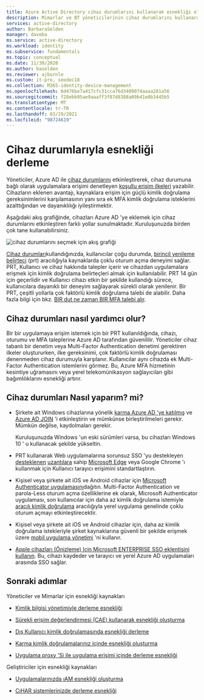 ```yaml
---
title: Azure Active Directory cihaz durumlarını kullanarak esnekliği oluşturma
description: Mimarlar ve BT yöneticilerinin cihaz durumlarını kullanarak esnekliği oluşturma kılavuzu
services: active-directory
author: BarbaraSelden
manager: daveba
ms.service: active-directory
ms.workload: identity
ms.subservice: fundamentals
ms.topic: conceptual
ms.date: 11/30/2020
ms.author: baselden
ms.reviewer: ajburnle
ms.custom: it-pro, seodec18
ms.collection: M365-identity-device-management
ms.openlocfilehash: 6d476be7a417cfc31cca76d3409074aaaa281a56
ms.sourcegitcommit: f28ebb95ae9aaaff3f87d8388a09b41e0b3445b5
ms.translationtype: MT
ms.contentlocale: tr-TR
ms.lasthandoff: 03/29/2021
ms.locfileid: "98724619"
---
```

# <a name="build-resilience-with-device-states"></a>Cihaz durumlarıyla esnekliği derleme

Yöneticiler, Azure AD ile [cihaz durumlarını](../devices/overview.md) etkinleştirerek, cihaz durumuna bağlı olarak uygulamalara erişimi denetleyen [koşullu erişim ilkeleri](../conditional-access/overview.md) yazabilir. Cihazların eklenen avantajı, kaynaklara erişim için güçlü kimlik doğrulama gereksinimlerini karşılamasının yanı sıra ek MFA kimlik doğrulama isteklerini azalttığından ve dayanıklılığı iyileştirmektir. 

Aşağıdaki akış grafiğinde, cihazları Azure AD 'ye eklemek için cihaz durumlarını etkinleştiren farklı yollar sunulmaktadır. Kuruluşunuzda birden çok tane kullanabilirsiniz.

![cihaz durumlarını seçmek için akış grafiği](./media/resilience-with-device-states/admin-resilience-devices.png)

[Cihaz durumları](../devices/overview.md)kullandığınızda, kullanıcılar çoğu durumda, [birincil yenileme belirteci](../devices/concept-primary-refresh-token.md) (prt) aracılığıyla kaynaklarda çoklu oturum açma deneyimi sağlar. PRT, Kullanıcı ve cihaz hakkında talepler içerir ve cihazdan uygulamalara erişmek için kimlik doğrulama belirteçleri almak için kullanılabilir. PRT 14 gün için geçerlidir ve Kullanıcı cihazı etkin bir şekilde kullandığı sürece, kullanıcılara dayanıklı bir deneyim sağlayarak sürekli olarak yenilenir. Bir PRT, çeşitli yollarla çok faktörlü kimlik doğrulama talebi de alabilir. Daha fazla bilgi için bkz. [BIR dut ne zaman BIR MFA talebi alır](../devices/concept-primary-refresh-token.md).

## <a name="how-do-device-states-help"></a>Cihaz durumları nasıl yardımcı olur?

Bir bir uygulamaya erişim istemek için bir PRT kullanıldığında, cihazı, oturumu ve MFA taleplerine Azure AD tarafından güvenililir. Yöneticiler cihaz tabanlı bir denetim veya Multi-Factor Authentication denetimi gerektiren ilkeler oluştururken, ilke gereksinimi, çok faktörlü kimlik doğrulaması denenmeden cihaz durumuyla karşılanır. Kullanıcılar aynı cihazda ek Multi-Factor Authentication istemlerini görmez. Bu, Azure MFA hizmetinin kesintiye uğramasını veya yerel telekomünikasyon sağlayıcıları gibi bağımlılıklarını esnekliği artırır.

## <a name="how-do-i-implement-device-states"></a>Cihaz durumları Nasıl yaparım? mi?

* Şirkete ait Windows cihazlarına yönelik [karma Azure AD 'ye katılmış](../devices/hybrid-azuread-join-plan.md) ve [Azure AD JOIN](../devices/azureadjoin-plan.md) 'i etkinleştirin ve mümkünse birleştirilmeleri gerekir. Mümkün değilse, kaydolmaları gerekir.

  Kuruluşunuzda Windows 'un eski sürümleri varsa, bu cihazları Windows 10 ' u kullanacak şekilde yükseltin.

* PRT kullanarak Web uygulamalarına sorunsuz SSO 'yu destekleyen [desteklenen](https://chrome.google.com/webstore/detail/windows-10-accounts/ppnbnpeolgkicgegkbkbjmhlideopiji) [uzantılara](https://chrome.google.com/webstore/detail/office/ndjpnladcallmjemlbaebfadecfhkepb) sahip [Microsoft Edge](/deployedge/microsoft-edge-security-identity) veya Google Chrome 'ı kullanmak için Kullanıcı tarayıcı erişimini standartlaştırın.

* Kişisel veya şirkete ait iOS ve Android cihazlar için [Microsoft Authenticator uygulamasını](../user-help/user-help-auth-app-overview.md)dağıtın. Multi-Factor Authentication ve parola-Less oturum açma özelliklerine ek olarak, Microsoft Authenticator uygulaması, son kullanıcılar için daha az kimlik doğrulama istemiyle [aracılı kimlik doğrulama](../develop/msal-android-single-sign-on.md) aracılığıyla yerel uygulama genelinde çoklu oturum açmayı etkinleştirecektir.

* Kişisel veya şirkete ait iOS ve Android cihazlar için, daha az kimlik doğrulama istekleriyle şirket kaynaklarına güvenli bir şekilde erişmek üzere [mobil uygulama yönetimi](/mem/intune/apps/app-management) 'ni kullanır. 

* [Apple cihazları (Önizleme) Için Microsoft ENTERPRISE SSO eklentisini kullanın](../develop/apple-sso-plugin.md). Bu, cihazı kaydeder ve tarayıcı ve yerel Azure AD uygulamaları arasında SSO sağlar. 

## <a name="next-steps"></a>Sonraki adımlar
Yöneticiler ve Mimarlar için esnekliği kaynakları
 
* [Kimlik bilgisi yönetimiyle derleme esnekliği](resilience-in-credentials.md)

* [Sürekli erişim değerlendirmesi (CAE) kullanarak esnekliği oluşturma](resilience-with-continuous-access-evaluation.md)

* [Dış Kullanıcı kimlik doğrulamasında esnekliği derleme](resilience-b2b-authentication.md)

* [Karma kimlik doğrulamalarınız içinde esnekliği oluşturma](resilience-in-hybrid.md)

* [Uygulama proxy 'Si ile uygulama erişimi içinde derleme esnekliği](resilience-on-premises-access.md)


Geliştiriciler için esnekliği kaynakları

* [Uygulamalarınızda ıAM esnekliği oluşturma](resilience-app-development-overview.md)

* [CıHAR sistemlerinizde derleme esnekliği](resilience-b2c.md)